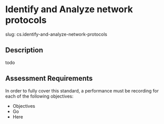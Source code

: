 
# Identify and Analyze network protocols

slug: cs.identify-and-analyze-network-protocols

## Description
todo

## Assessment Requirements
In order to fully cover this standard, a performance must be recording for each of the following objectives:

- Objectives
- Go
- Here

          